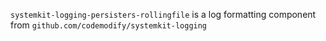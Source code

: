 `systemkit-logging-persisters-rollingfile` is a log formatting component from `github.com/codemodify/systemkit-logging`
